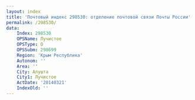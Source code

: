```yaml
---
layout: index
title: 'Почтовый индекс 298530: отделение почтовой связи Почты России'
permalink: /298530/
data:
    Index: 298530
    OPSName: Лучистое
    OPSType: О
    OPSSubm: 298699
    Region: 'Крым Республика'
    Autonom: ''
    Area: ''
    City: Алушта
    City1: Лучистое
    ActDate: '20140321'
    IndexOld: ''
---
```


